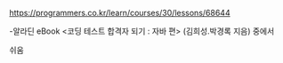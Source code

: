 https://programmers.co.kr/learn/courses/30/lessons/68644

-알라딘 eBook <코딩 테스트 합격자 되기 : 자바 편> (김희성.박경록 지음) 중에서

쉬움
